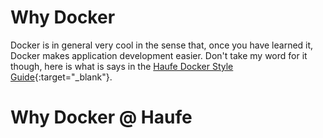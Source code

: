 # Why Docker
Docker is in general very cool in the sense that, once you have learned it, Docker makes application development easier. Don't take my word for it though, here is what is says in the [Haufe Docker Style Guide](https://github.com/Haufe-Lexware/docker-style-guide){:target="_blank"}.

# Why Docker @ Haufe




